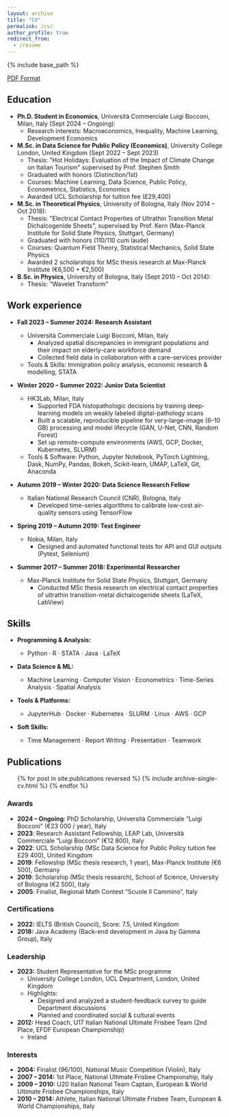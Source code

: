 ```yaml
---
layout: archive
title: "CV"
permalink: /cv/
author_profile: true
redirect_from:
  - /resume
---
```


{% include base_path %}

[PDF Format](https://onedrive.live.com/?redeem=aHR0cHM6Ly8xZHJ2Lm1zL2IvcyFBc2I5Q2FuTHJLU2RndmRpRUlzd3NRZ250ek5sZ2c&cid=9DA4ACCBA909FDC6&id=9DA4ACCBA909FDC6%2148098&parId=9DA4ACCBA909FDC6%2147810&o=OneUp)

## Education

* **Ph.D. Student in Economics**, Università Commerciale Luigi Bocconi, Milan, Italy (Sept 2024 – Ongoing):
  * Research interests: Macroeconomics, Inequality, Machine Learning, Development Economics
* **M.Sc. in Data Science for Public Policy (Economics)**, University College London, United Kingdom (Sept 2022 – Sept 2023)
  * Thesis: "Hot Holidays: Evaluation of the Impact of Climate Change on Italian Tourism" supervised by Prof. Stephen Smith
  * Graduated with honors (Distinction/1st)
  * Courses: Machine Learning, Data Science, Public Policy, Econometrics, Statistics, Economics
  * Awarded UCL Scholarship for tuition fee (£29,400)
* **M.Sc. in Theoretical Physics**, University of Bologna, Italy (Nov 2014 – Oct 2018):
  * Thesis: "Electrical Contact Properties of Ultrathin Transition Metal Dichalcogenide Sheets", supervised by Prof. Kern (Max-Planck Institute for Solid State Physics, Stuttgart, Germany)
  * Graduated with honors (110/110 cum laude)
  * Courses: Quantum Field Theory, Statistical Mechanics, Solid State Physics
  * Awarded 2 scholarships for MSc thesis research at Max-Planck Institute (€6,500 + €2,500)
* **B.Sc. in Physics**, University of Bologna, Italy (Sept 2010 – Oct 2014):
  * Thesis: "Wavelet Transform"

## Work experience
 
* **Fall 2023 – Summer 2024: Research Assistant**  
  * Università Commerciale Luigi Bocconi, Milan, Italy  
    * Analyzed spatial discrepancies in immigrant populations and their impact on elderly-care workforce demand  
    * Collected field data in collaboration with a care-services provider  
  * Tools & Skills: Immigration policy analysis, economic research & modelling, STATA

* **Winter 2020 – Summer 2022: Junior Data Scientist**  
  * HK3Lab, Milan, Italy  
    * Supported FDA histopathologic decisions by training deep-learning models on weakly labeled digital-pathology scans  
    * Built a scalable, reproducible pipeline for very-large-image (6–10 GB) processing and model lifecycle (GAN, U-Net, CNN, Random Forest)  
    * Set up remote-compute environments (AWS, GCP, Docker, Kubernetes, SLURM)  
  * Tools & Software: Python, Jupyter Notebook, PyTorch Lightning, Dask, NumPy, Pandas, Bokeh, Scikit-learn, UMAP, LaTeX, Git, Anaconda  

* **Autumn 2019 – Winter 2020: Data Science Research Fellow**  
  * Italian National Research Council (CNR), Bologna, Italy  
    * Developed time-series algorithms to calibrate low-cost air-quality sensors using TensorFlow  

* **Spring 2019 – Autumn 2019: Test Engineer**  
  * Nokia, Milan, Italy  
    * Designed and automated functional tests for API and GUI outputs (Pytest, Selenium)  

* **Summer 2017 – Summer 2018: Experimental Researcher**  
  * Max-Planck Institute for Solid State Physics, Stuttgart, Germany  
    * Conducted MSc thesis research on electrical contact properties of ultrathin transition-metal dichalcogenide sheets (LaTeX, LabView)

## Skills
 
* **Programming & Analysis:**  
  * Python · R · STATA · Java · LaTeX  

* **Data Science & ML:**  
  * Machine Learning · Computer Vision · Econometrics · Time-Series Analysis · Spatial Analysis  

* **Tools & Platforms:**  
  * JupyterHub · Docker · Kubernetes · SLURM · Linux · AWS · GCP  

* **Soft Skills:**  
  * Time Management · Report Writing · Presentation · Teamwork  

## Publications
 
<ul>{% for post in site.publications reversed %}
  {% include archive-single-cv.html %}
{% endfor %}</ul>

<!--   
## Talks
 
<ul>{% for post in site.talks reversed %}
  {% include archive-single-talk-cv.html  %}
{% endfor %}</ul>
  
## Teaching
 
<ul>{% for post in site.teaching reversed %}
  {% include archive-single-cv.html %}
{% endfor %}</ul>
  
## Service and leadership
 
* Currently signed in to 43 different slack teams -->

### Awards
 
* **2024 – Ongoing**: PhD Scholarship, Università Commerciale “Luigi Bocconi” (€23 000 / year), Italy  
* **2023**: Research Assistant Fellowship, LEAP Lab, Università Commerciale “Luigi Bocconi” (€12 800), Italy  
* **2022**: UCL Scholarship (MSc Data Science for Public Policy tuition fee £29 400), United Kingdom  
* **2019**: Fellowship (MSc thesis research, 1 year), Max-Planck Institute (€6 500), Germany  
* **2019**: Scholarship (MSc thesis research), School of Science, University of Bologna (€2 500), Italy  
* **2005**: Finalist, Regional Math Contest “Scuole Il Cammino”, Italy  

### Certifications
 
* **2022:** IELTS (British Council), Score: 7.5, United Kingdom  
* **2018:** Java Academy (Back-end development in Java by Gamma Group), Italy  

### Leadership
 
* **2023:** Student Representative for the MSc programme  
  * University College London, UCL Department, London, United Kingdom  
  * Highlights:  
    * Designed and analyzed a student-feedback survey to guide Department discussions  
    * Planned and coordinated social & cultural events  
* **2012:** Head Coach, U17 Italian National Ultimate Frisbee Team (2nd Place, EFDF European Championship)  
  * Ireland  

### Interests
 
* **2004:** Finalist (96/100), National Music Competition (Violin), Italy  
* **2007 – 2014:** 1st Place, National Ultimate Frisbee Championship, Italy  
* **2009 – 2010:** U20 Italian National Team Captain, European & World Ultimate Frisbee Championships, Italy  
* **2010 – 2014:** Athlete, Italian National Ultimate Frisbee Team, European & World Championships, Italy

